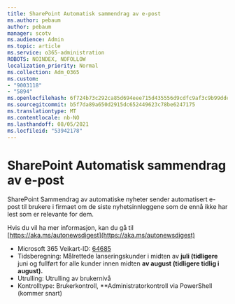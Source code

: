 ```yaml
---
title: SharePoint Automatisk sammendrag av e-post
ms.author: pebaum
author: pebaum
manager: scotv
ms.audience: Admin
ms.topic: article
ms.service: o365-administration
ROBOTS: NOINDEX, NOFOLLOW
localization_priority: Normal
ms.collection: Adm_O365
ms.custom:
- "9003118"
- "5894"
ms.openlocfilehash: 6f724b73c292ca85d694eee715d435556d9cdfc9af3c9b99ddea1e094f3d16a8
ms.sourcegitcommit: b5f7da89a650d2915dc652449623c78be6247175
ms.translationtype: MT
ms.contentlocale: nb-NO
ms.lasthandoff: 08/05/2021
ms.locfileid: "53942178"
---
```

# <a name="sharepoint-auto-digest-email"></a>SharePoint Automatisk sammendrag av e-post

SharePoint Sammendrag av automatiske nyheter sender automatisert e-post til brukere i firmaet om de siste nyhetsinnleggene som de ennå ikke har lest som er relevante for dem.

Hvis du vil ha mer informasjon, kan du gå til [https://aka.ms/autonewsdigest](https://aka.ms/autonewsdigest)

- Microsoft 365 Veikart-ID: [64685](https://www.microsoft.com/microsoft-365/roadmap?filters=&featureid=64685)
- Tidsberegning: Målrettede lanseringskunder i midten av **juli (tidligere** juni og fullført for alle kunder innen midten **av august (tidligere tidlig i august).**
- Utrulling: Utrulling av brukernivå
- Kontrolltype: Brukerkontroll, **Administratorkontroll via PowerShell (kommer snart)
